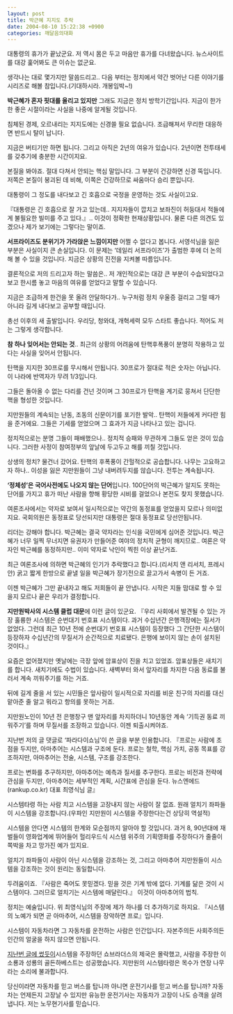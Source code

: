 ```yaml
---
layout: post
title: 박근혜 지지도 추락
date: 2004-08-10 15:22:38 +0900
categories: 깨달음의대화
---
```

대통령의 휴가가 끝났군요. 저 역시 몸은 두고 마음만 휴가를 다녀왔습니다. 뉴스사이트를 대강 훑어봐도 큰 이슈는 없군요.    
  
생각나는 대로 몇가지만 말씀드리고.. 다음 부터는 정치에서 약간 벗어난 다른 이야기를 시리즈로 해볼 참입니다.(기대하시라. 개봉임박~!)    
  
**박근혜가 혼자 핏대를 올리고 있지만** 그래도 지금은 정치 방학기간입니다. 지금이 한가한 좋은 시절이라는 사실을 나중에 알게될 것입니다. 
  
  
침체된 경제, 오르내리는 지지도에는 신경쓸 필요 없습니다. 조급해져서 무리한 대응하면 반드시 탈이 납니다.    
  
지금은 버티기만 하면 됩니다. 그리고 아직은 2년의 여유가 있습니다. 2년이면 전투태세를 갖추기에 충분한 시간이지요.    
  
본질을 봐야죠. 절대 다쳐서 안되는 핵심 말입니다. 그 부분이 건강하면 신경 뚝입니다. 저쪽은 본질이 붕괴된 데 비해, 이쪽은 건강하므로 싸움마다 승리 뿐입니다.    
  
대통령이 그 정도를 내다보고 긴 호흡으로 국정을 운영하는 것도 사실이고요. 
  
  
『대통령은 긴 호흡으로 잘 가고 있는데.. 지지자들이 깝치고 보좌진이 허둥대서 적들에게 불필요한 빌미를 주고 있다.』.. 이것이 정확한 현재상황입니다. 물론 다른 의견도 있겠으나 제가 보기에는 그렇다는 말이죠. 
  
  
**서프라이즈도 분위기가 가라앉은 느낌이지만** 어쩔 수 없다고 봅니다. 서영석님을 잃은 부분은 사실이지 큰 손실입니다. 이 문제는 ‘데일리 서프라이즈’가 출범한 후에 더 논의해 볼 수 있을 것입니다. 지금은 상황의 진전을 지켜볼 따름입니다.    
  
결론적으로 저의 드리고자 하는 말씀은.. 저 개인적으로는 대강 큰 부분이 수습되었다고 보고 한시름 놓고 마음의 여유를 얻었다고 말할 수 있습니다. 
  
  
지금은 조급하게 한건을 못 올려 안달하다가.. 누구처럼 정치 우울증 걸리고 그럴 때가 아니라 길게 내다보고 공부할 때입니다. 
  
  
총선 이후의 새 출발입니다. 우리당, 청와대, 개혁세력 모두 스타트 좋습니다. 적어도 저는 그렇게 생각합니다.    
  
**참 하나 잊어서는 안되는 것**.. 최근의 상황의 어려움에 탄핵후폭풍이 분명히 작용하고 있다는 사실을 잊어서 안됩니다.    
  
탄핵을 지지한 30프로를 무시해서 안됩니다. 30프로가 절대로 적은 숫자는 아닙니다. 이 나라에 반역자가 무려 1/3입니다.    
  
그들은 돌아올 수 없는 다리를 건넌 것이며 그 30프로가 탄핵을 계기로 뭉쳐서 단단한 핵을 형성한 것입니다.    
  
지만원들의 계속되는 난동, 조동의 신문이기를 포기한 발악.. 탄핵이 저들에게 커다란 힘을 준거에요. 그들은 기세를 얻었으며 그 효과가 지금 나타나고 있는 겁니다.    
  
정치적으로는 분명 그들이 패배했으나.. 정치적 승패와 무관하게 그들도 얻은 것이 있습니다. 그러한 사정이 참여정부의 앞날에 두고두고 해를 끼칠 것입니다.    
  
상생의 정치? 물건너 갔어요. 탄핵의 후폭풍이 간헐적으로 공습합니다. 나무는 고요하고자 하나.. 이성을 잃은 지만원들이 그냥 내버려두지를 않습니다. 전투는 계속됩니다.    
  
**‘정체성’은 국어사전에도 나오지 않는 단어**입니다. 100단어의 박근혜가 알지도 못하는 단어를 가지고 휴가 떠난 사람을 향해 황당한 시비를 걸었으나 본전도 찾지 못했습니다.    
  
여론조사에서는 약자로 보여서 일시적으로는 약간의 동정표를 얻었을지 모르나 의미없지요. 국회의원은 동정표로 당선되지만 대통령은 절대 동정표로 당선안됩니다.    
  
리더는 강해야 합니다. 박근혜는 결국 약자라는 인식을 국민에게 심어준 것입니다. 박근혜가 너무 일찍 무너지면 유권자가 만들어준 여야의 정치적 균형이 깨지므로.. 여론은 약자인 박근혜를 동정하지만.. 이미 약자로 낙인이 찍힌 이상 끝난거죠.    
  
최근 여론조사에 의하면 박근혜의 인기가 추락했다고 합니다.(리서치 앤 리서치, 프레시안) 굵고 짧게 한방으로 끝낼 일을 박근혜가 장기전으로 끌고가서 속병이 든 거죠.    
  
이젠 박근혜가 그만 끝내자고 해도 저희들이 끝 안냅니다. 시작은 지들 맘대로 할 수 있을지 모르나 끝은 우리가 결정합니다.    
  
**지만원박사의 시스템 클럽 대문**에 이런 글이 있군요. 『우리 사회에서 발견될 수 있는 가장 훌륭한 시스템은 순번대기 번호표 시스템이다. 과거 수십년간 은행객장에는 질서가 없었다. 그런데 최근 10년 전에 순번대기 번호표 시스템이 등장했다 그 간단한 시스템이 등장하자 수십년간의 무질서가 순간적으로 치료됐다. 은행에 보이지 않는 손이 설치된 것이다.』    
  
요즘은 없어졌지만 옛날에는 극장 앞에 암표상이 진을 치고 있었죠. 암표상들은 새치기를 합니다. 새치기에도 수법이 있습니다. 새벽부터 와서 앞자리를 차지한 다음 동료를 불러서 계속 끼워주기를 하는 거죠. 
  
  
뒤에 길게 줄을 서 있는 시민들은 앞사람이 일시적으로 자리를 비운 친구의 자리를 대신 맡아준 줄 알고 뭐라고 항의를 못하는 거죠. 
  
  
지만원노인이 10년 전 은행창구 맨 앞자리를 차지하더니 10년동안 계속 ‘기득권 동료 끼워주기’를 하며 무질서를 조장하고 있습니다. 이젠 퇴출시켜야죠.    
  
지난번 저의 글 댓글로 ‘파라다이쇼님’이 쓴 글을 부분 인용합니다. 『프로는 사람에 초점을 두지만, 아마추어는 시스템과 구조에 둔다. 프로는 철학, 핵심 가치, 공동 목표를 강조하지만, 아마추어는 전술, 시스템, 구조를 강조한다.    
  
프로는 변화를 추구하지만, 아마추어는 예측과 질서를 추구한다. 프로는 비전과 전략에 관심을 두지만, 아마추어는 세부적인 계획, 시간표에 관심을 둔다. 뉴스엔에드(rankup.co.kr) 대표 최영식님 글』    
  
시스템타령 하는 사람 치고 시스템을 고장내지 않는 사람이 잘 없죠. 원래 얼치기 좌파들이 시스템을 강조합니다.(우파인 지만원이 시스템을 주장한다는건 상당히 역설적)    
  
시스템을 안다면 시스템의 한계와 모순점까지 알아야 할 것입니다. 과거 8, 90년대에 재벌들이 영화업계에 뛰어들어 헐리우드식 시스템 위주의 기획영화를 주장하다가 줄줄이 쪽박을 차고 망가진 예가 있지요.    
  
얼치기 좌파들이 사람이 아닌 시스템을 강조하는 것, 그리고 아마추어 지만원들이 시스템을 강조하는 것이 원리는 동일합니다.    
  
두려움이죠. 『사람은 죽어도 못믿겠다. 믿을 것은 기계 밖에 없다. 기계를 닮은 것이 시스템이다. 그러므로 얼치기는 시스템에 매달린다.』 이것이 아마추어의 법칙. 
  
  
정치는 예술입니다. 위 최영식님의 주장에 제가 하나를 더 추가하기로 하지요. 『시스템의 노예가 되면 곧 아마추어, 시스템을 장악하면 프로』입니다.    
  
시스템이 자동차라면 그 자동차를 운전하는 사람은 인간입니다. 자본주의든 사회주의든 인간의 얼굴을 하지 않으면 안됩니다.    
  
[지난번 글에 썼듯이](http://www1.seoprise.com/newwork/bbs_menu/nozzang_drkimz/nozzang_drkimz_01.php?table=nozzang_drkimz&query=view&uid=477&pp=1)시스템을 주장하던 쇼브라더스의 제국은 몰락했고, 사람을 주장한 이소룡과 성룡의 골든하베스트는 성공했습니다. 지만원의 시스템타령은 목수가 연장 나무라는 소리에 불과합니다.    
  
당신이라면 자동차를 믿고 버스를 탑니까 아니면 운전기사를 믿고 버스를 탑니까? 자동차는 언제든지 고장날 수 있지만 유능한 운전기사는 자동차가 고장이 나도 승객을 살려냅니다. 저는 노무현기사를 믿습니다.